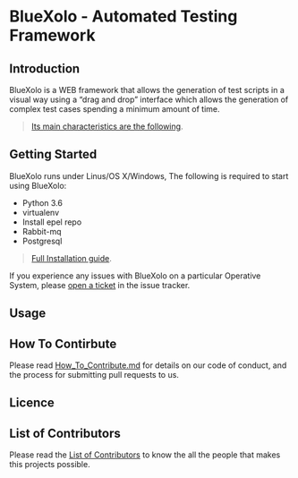 # BlueXolo - Automated Testing Framework

## Introduction

BlueXolo is a WEB framework that allows the generation of test scripts in a visual way using a “drag and drop” interface which allows the generation of complex test cases spending a minimum amount of time. 

> [Its main characteristics are the following](https://github.ibm.com/blue-xolo/blue-xolo-framework/blob/master/Main_Characteristics.md).

## Getting Started

BlueXolo runs under Linus/OS X/Windows, The following is required to start using BlueXolo:

- Python 3.6
- virtualenv
- Install epel repo
- Rabbit-mq
- Postgresql

> [Full Installation guide](https://github.ibm.com/blue-xolo/blue-xolo-framework/blob/master/INSTALL.md).

If you experience any issues with BlueXolo on a particular Operative System, please [open a ticket](https://github.ibm.com/blue-xolo/blue-xolo-framework/issues/new/choose) in the issue tracker.

## Usage

## How To Contirbute

Please read [How_To_Contribute.md](https://github.ibm.com/blue-xolo/blue-xolo-framework/blob/master/How_To_Contribute.md) for details on our code of conduct, and the process for submitting pull requests to us.

## Licence

## List of Contributors

Please read the [List of Contributors](https://github.ibm.com/blue-xolo/blue-xolo-framework/blob/master/CONTRIBUTORS_LIST) to know the all the people that makes this projects possible.
